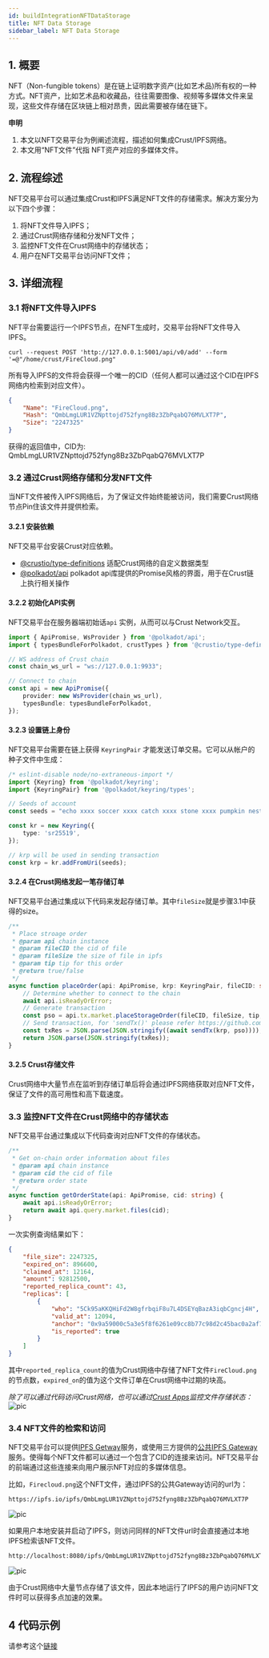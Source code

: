 ```yaml
---
id: buildIntegrationNFTDataStorage
title: NFT Data Storage
sidebar_label: NFT Data Storage
---
```


## 1. 概要
NFT（Non-fungible tokens）是在链上证明数字资产(比如艺术品)所有权的一种方式。NFT资产，比如艺术品和收藏品，往往需要图像、视频等多媒体文件来呈现，这些文件存储在区块链上相对昂贵，因此需要被存储在链下。

**申明**
1. 本文以NFT交易平台为例阐述流程，描述如何集成Crust/IPFS网络。
2. 本文用“NFT文件”代指 NFT资产对应的多媒体文件。

## 2. 流程综述
NFT交易平台可以通过集成Crust和IPFS满足NFT文件的存储需求。解决方案分为以下四个步骤：
1. 将NFT文件导入IPFS；
2. 通过Crust网络存储和分发NFT文件；
3. 监控NFT文件在Crust网络中的存储状态；
4. 用户在NFT交易平台访问NFT文件；

## 3. 详细流程
### 3.1 将NFT文件导入IPFS
NFT平台需要运行一个IPFS节点，在NFT生成时，交易平台将NFT文件导入IPFS。
```shell
curl --request POST 'http://127.0.0.1:5001/api/v0/add' --form '=@"/home/crust/FireCloud.png"
```

所有导入IPFS的文件将会获得一个唯一的CID（任何人都可以通过这个CID在IPFS网络内检索到对应文件）。

```json
{
    "Name": "FireCloud.png",
    "Hash": "QmbLmgLUR1VZNpttojd752fyng8Bz3ZbPqabQ76MVLXT7P",
    "Size": "2247325"
}
```

获得的返回值中，CID为: QmbLmgLUR1VZNpttojd752fyng8Bz3ZbPqabQ76MVLXT7P

### 3.2 通过Crust网络存储和分发NFT文件
当NFT文件被传入IPFS网络后，为了保证文件始终能被访问，我们需要Crust网络节点Pin住该文件并提供检索。

#### 3.2.1 安装依赖
NFT交易平台安装Crust对应依赖。
- [@crustio/type-definitions](https://github.com/crustio/crust.js) 适配Crust网络的自定义数据类型
- [@polkadot/api](https://github.com/polkadot-js/api) polkadot api库提供的Promise风格的界面，用于在Crust链上执行相关操作

#### 3.2.2 初始化API实例
NFT交易平台在服务器端初始话`api` 实例，从而可以与Crust Network交互。
```typescript
import { ApiPromise, WsProvider } from '@polkadot/api';
import { typesBundleForPolkadot, crustTypes } from '@crustio/type-definitions';

// WS address of Crust chain
const chain_ws_url = "ws://127.0.0.1:9933";

// Connect to chain
const api = new ApiPromise({
    provider: new WsProvider(chain_ws_url),
    typesBundle: typesBundleForPolkadot,
});
```

#### 3.2.3 设置链上身份
NFT交易平台需要在链上获得 `KeyringPair` 才能发送订单交易。它可以从帐户的种子文件中生成：

```typescript
/* eslint-disable node/no-extraneous-import */
import {Keyring} from '@polkadot/keyring';
import {KeyringPair} from '@polkadot/keyring/types';

// Seeds of account
const seeds = "echo xxxx soccer xxxx catch xxxx stone xxxx pumpkin nest merge xxxx";

const kr = new Keyring({
    type: 'sr25519',
});

// krp will be used in sending transaction
const krp = kr.addFromUri(seeds);
```

#### 3.2.4 在Crust网络发起一笔存储订单
NFT交易平台通过集成以下代码来发起存储订单。其中`fileSize`就是步骤3.1中获得的size。

```typescript
/**
 * Place stroage order
 * @param api chain instance
 * @param fileCID the cid of file
 * @param fileSize the size of file in ipfs
 * @param tip tip for this order
 * @return true/false
 */
async function placeOrder(api: ApiPromise, krp: KeyringPair, fileCID: string, fileSize: number, tip: number) {
    // Determine whether to connect to the chain
    await api.isReadyOrError;
    // Generate transaction
    const pso = api.tx.market.placeStorageOrder(fileCID, fileSize, tip, false);
    // Send transaction, for 'sendTx()' please refer https://github.com/crustio/crust-demo/blob/main/sample-store-demo/src/utils.ts
    const txRes = JSON.parse(JSON.stringify((await sendTx(krp, pso))));
    return JSON.parse(JSON.stringify(txRes));
}
```

#### 3.2.5 Crust存储文件

Crust网络中大量节点在监听到存储订单后将会通过IPFS网络获取对应NFT文件，保证了文件的高可用性和高下载速度。

### 3.3 监控NFT文件在Crust网络中的存储状态

NFT交易平台通过集成以下代码查询对应NFT文件的存储状态。
```typescript
/**
 * Get on-chain order information about files
 * @param api chain instance
 * @param cid the cid of file
 * @return order state
 */
async function getOrderState(api: ApiPromise, cid: string) {
    await api.isReadyOrError;
    return await api.query.market.files(cid);
}
```

一次实例查询结果如下：

```json
{
	"file_size": 2247325,
	"expired_on": 896600,
	"claimed_at": 12164,
	"amount": 92812500,
	"reported_replica_count": 43,
	"replicas": [
		{
			"who": "5Ck95aKKQHiFd2W8gfrbqiF8u7L4DSEYqBazA3iqbCgncj4H",
			"valid_at": 12094,
			"anchor": "0x9a59000c5a3e5f8f6261e09cc8b77c98d2c45bac0a2af7a151d97a392b927b074c6d580053e50f11325ca0dc3f2135eb4372b6f4e73329f99705208a31c4d728",
			"is_reported": true
		}
	]
}
```

其中`reported_replica_count`的值为Crust网络中存储了NFT文件`FireCloud.png`的节点数，`expired_on`的值为这个文件订单在Crust网络中过期的块高。

*除了可以通过代码访问Crust网络，也可以通过[Crust Apps](https://apps.crust.network/#/storage/market)监控文件存储状态：*
![pic](https://crust-data.oss-cn-shanghai.aliyuncs.com/wiki/build/fire_cloud.png)

### 3.4 NFT文件的检索和访问
NFT交易平台可以提供[IPFS Getway](https://docs.ipfs.io/concepts/ipfs-gateway/#gateway-types)服务，或使用三方提供的[公共IPFS Gateway](https://ipfs.github.io/public-gateway-checker/)服务。使得每个NFT文件都可以通过一个包含了CID的连接来访问。NFT交易平台的前端通过这些连接来向用户展示NFT对应的多媒体信息。

比如，`Firecloud.png`这个NFT文件，通过IPFS的公共Gateway访问的url为：
```url
https://ipfs.io/ipfs/QmbLmgLUR1VZNpttojd752fyng8Bz3ZbPqabQ76MVLXT7P
```
![pic](assets/build/ipfsio-nft.png)


如果用户本地安装并启动了IPFS，则访问同样的NFT文件url时会直接通过本地IPFS检索该NFT文件。
```url
http://localhost:8080/ipfs/QmbLmgLUR1VZNpttojd752fyng8Bz3ZbPqabQ76MVLXT7P
```
![pic](https://crust-data.oss-cn-shanghai.aliyuncs.com/wiki/build/local.png)

由于Crust网络中大量节点存储了该文件，因此本地运行了IPFS的用户访问NFT文件时可以获得多点加速的效果。


## 4 代码示例

请参考这个[链接](https://github.com/crustio/crust-demo)